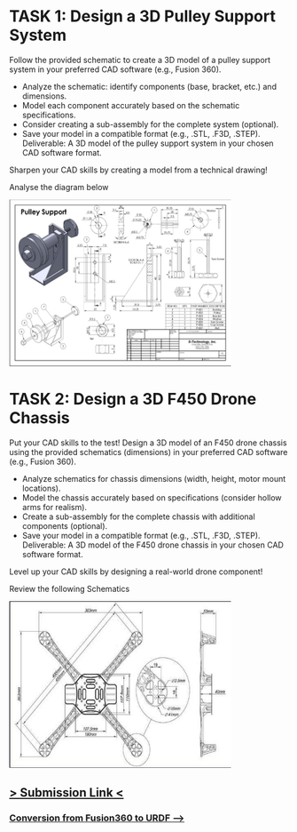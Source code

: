 # TASK 1: Design a 3D Pulley Support System 

Follow the provided schematic to create a 3D model of a pulley support system in your preferred CAD software (e.g., Fusion 360).

* Analyze the schematic: identify components (base, bracket, etc.) and dimensions.
* Model each component accurately based on the schematic specifications.
* Consider creating a sub-assembly for the complete system (optional).
* Save your model in a compatible format (e.g., .STL, .F3D, .STEP).
Deliverable: A 3D model of the pulley support system in your chosen CAD software format.

Sharpen your CAD skills by creating a model from a technical drawing!

Analyse the diagram below

<img allign="center" width="400" height="300" src="https://github.com/Krishnendu8904/RobotDesign/blob/main/CAD/large-2.jpeg?raw=true">

# TASK 2: Design a 3D F450 Drone Chassis

Put your CAD skills to the test! Design a 3D model of an F450 drone chassis using the provided schematics (dimensions) in your preferred CAD software (e.g., Fusion 360).

* Analyze schematics for chassis dimensions (width, height, motor mount locations).
* Model the chassis accurately based on specifications (consider hollow arms for realism).
* Create a sub-assembly for the complete chassis with additional components (optional).
* Save your model in a compatible format (e.g., .STL, .F3D, .STEP).
Deliverable: A 3D model of the F450 drone chassis in your chosen CAD software format.

Level up your CAD skills by designing a real-world drone component!

Review the following Schematics

<img allign="center" width="400" height="300" src="https://github.com/Krishnendu8904/RobotDesign/blob/main/CAD/Architectural-Design-of-F450-Frame.jpg?raw=true">

## [> Submission Link <]()

### [Conversion from Fusion360 to URDF -->](https://github.com/Krishnendu8904/RobotDesign/blob/main/CAD/ConvertFusion2URDF.md)